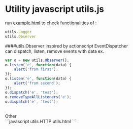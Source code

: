 Utility javascript utils.js
====================

run <a href='https://rawgit.com/pragle/utils.js/master/example.html'>example.html</a> to check functionalities of :
<br />
```javascript
utils.Logger
utils.Observer
```
####utils.Observer
inspired by actionscript EventDispatcher
<br />
can dispatch, listen, remove events with data ex.
<br />
```javascript
var o = new utils.Observer();
o.listen('e', function(data) {
    alert('from first');
});
o.listen('e', function(data) {
    alert('from second');
});
o.dispatch('e', 'test');
o.removeTypeAllListeners('e');
o.dispatch('e', 'test');
```
<br />
Other
<br />
```javascript
utils.HTTP
utils.html
```